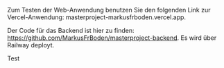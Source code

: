 Zum Testen der Web-Anwendung benutzen Sie den folgenden Link zur Vercel-Anwendung: masterproject-markusfrboden.vercel.app.

Der Code für das Backend ist hier zu finden: https://github.com/MarkusFrBoden/masterproject-backend. Es wird über Railway deployt.

Test
